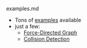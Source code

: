 examples.md

* Tons of [examples](https://github.com/d3/d3/wiki/Gallery) available
* just a few:
    * [Force-Directed Graph](http://bl.ocks.org/mbostock/4062045)
    * [Collision Detection](http://mbostock.github.io/d3/talk/20111018/collision.html)